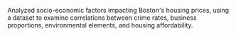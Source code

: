 Analyzed socio-economic factors impacting Boston's housing prices, using a dataset to examine correlations between crime rates, business proportions, environmental elements, and housing affordability.

